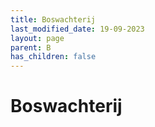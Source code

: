 ```yaml
---
title: Boswachterij
last_modified_date: 19-09-2023
layout: page
parent: B
has_children: false
---
```


Boswachterij
============

